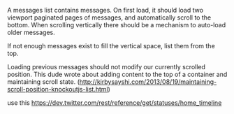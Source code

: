 A messages list contains messages. On first load, it should load two viewport paginated pages of messages, and automatically scroll to the bottom. When scrolling vertically there should be a mechanism to auto-load older messages.

If not enough messages exist to fill the vertical space, list them from the top.

Loading previous messages should not modify our currently scrolled position.
This dude wrote about adding content to the top of a container and maintaining scroll state. (http://kirbysayshi.com/2013/08/19/maintaining-scroll-position-knockoutjs-list.html)

use this https://dev.twitter.com/rest/reference/get/statuses/home_timeline